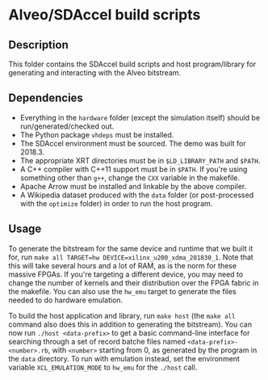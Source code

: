 Alveo/SDAccel build scripts
===========================

Description
-----------

This folder contains the SDAccel build scripts and host program/library for
generating and interacting with the Alveo bitstream.

Dependencies
------------

 - Everything in the `hardware` folder (except the simulation itself) should be
   run/generated/checked out.
 - The Python package `vhdeps` must be installed.
 - The SDAccel environment must be sourced. The demo was built for 2018.3.
 - The appropriate XRT directories must be in `$LD_LIBRARY_PATH` and `$PATH`.
 - A C++ compiler with C++11 support must be in `$PATH`. If you're using
   something other than `g++`, change the `CXX` variable in the makefile.
 - Apache Arrow must be installed and linkable by the above compiler.
 - A Wikipedia dataset produced with the `data` folder (or post-processed with
   the `optimize` folder) in order to run the host program.

Usage
-----

To generate the bitstream for the same device and runtime that we built it for,
run `make all TARGET=hw DEVICE=xilinx_u200_xdma_201830_1`. Note that this will
take several hours and a lot of RAM, as is the norm for these massive FPGAs.
If you're targeting a different device, you may need to change the number of
kernels and their distribution over the FPGA fabric in the makefile. You can
also use the `hw_emu` target to generate the files needed to do hardware
emulation.

To build the host application and library, run `make host` (the `make all`
command also does this in addition to generating the bitstream). You can now
run `./host <data-prefix>` to get a basic command-line interface for searching
through a set of record batche files named `<data-prefix>-<number>.rb`, with
`<number>` starting from 0, as generated by the program in the `data`
directory. To run with emulation instead, set the environment variable
`XCL_EMULATION_MODE` to `hw_emu` for the `./host` call.
